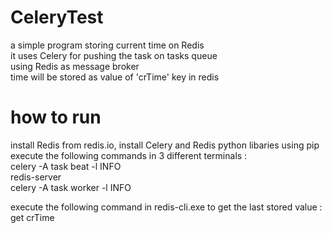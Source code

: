 # CeleryTest
a simple program storing current time on Redis  
it uses Celery for pushing the task on tasks queue  
using Redis as message broker  
time will be stored as value of 'crTime' key in redis 

# how to run
install Redis from redis.io, install Celery and Redis python libaries using pip
execute the following commands in 3 different terminals :  
celery -A task beat -l INFO  
redis-server  
celery -A task worker -l INFO
  
execute the following command in redis-cli.exe to get the last stored value :  
get crTime
